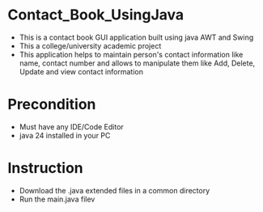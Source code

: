 # Contact_Book_UsingJava
* This is a contact book GUI application built using java AWT and Swing  
* This a college/university academic project
* This application helps to maintain person's contact information like name, contact number and allows to manipulate them like Add, Delete, Update and view contact information

# Precondition
* Must have any IDE/Code Editor
* java 24 installed in your PC

# Instruction
* Download the .java extended files in a common directory
* Run the main.java filev

